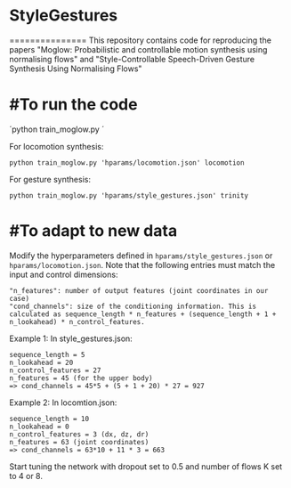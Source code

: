# StyleGestures
===============
This repository contains code for reproducing the papers "Moglow: Probabilistic and controllable motion synthesis using normalising flows" and "Style-Controllable Speech-Driven Gesture Synthesis Using Normalising Flows"

#To run the code
===============
´python train_moglow.py <hparams> <dataset>´

For locomotion synthesis:
```
python train_moglow.py 'hparams/locomotion.json' locomotion
```
For gesture synthesis:
```
python train_moglow.py 'hparams/style_gestures.json' trinity
```
#To adapt to new data
====================
Modify the hyperparameters defined in `hparams/style_gestures.json` or `hparams/locomotion.json`. Note that the following entries must match the input and control dimensions:

```
"n_features": number of output features (joint coordinates in our case)
"cond_channels": size of the conditioning information. This is calculated as sequence_length * n_features + (sequence_length + 1 + n_lookahead) * n_control_features.
```
Example 1: In style_gestures.json:
```
sequence_length = 5
n_lookahead = 20
n_control_features = 27
n_features = 45 (for the upper body)
=> cond_channels = 45*5 + (5 + 1 + 20) * 27 = 927
```
Example 2: In locomtion.json:
```
sequence_length = 10
n_lookahead = 0
n_control_features = 3 (dx, dz, dr)
n_features = 63 (joint coordinates)
=> cond_channels = 63*10 + 11 * 3 = 663
```
Start tuning the network with dropout set to 0.5 and number of flows K set to 4 or 8. 
